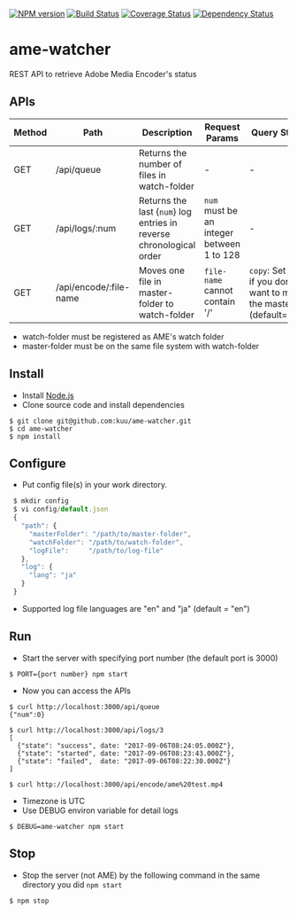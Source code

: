 [![NPM version](https://badge.fury.io/js/ame-watcher.png)](https://badge.fury.io/js/ame-watcher)
[![Build Status](https://travis-ci.org/kuu/ame-watcher.svg?branch=master)](https://travis-ci.org/kuu/ame-watcher)
[![Coverage Status](https://coveralls.io/repos/github/kuu/ame-watcher/badge.svg?branch=master)](https://coveralls.io/github/kuu/ame-watcher?branch=master)
[![Dependency Status](https://gemnasium.com/kuu/ame-watcher.png)](https://gemnasium.com/kuu/ame-watcher)

# ame-watcher
REST API to retrieve Adobe Media Encoder's status

## APIs
| Method | Path                   | Description   | Request Params | Query Strings | Response JSON Format  |
| ------ | ---------------------- | ------------- | ------------- | ------------- | ------------- |
| GET    | /api/queue             | Returns the number of files in watch-folder | - | - |  {num: `number of files`} |
| GET    | /api/logs/:num          | Returns the last {`num`} log entries in reverse chronological order | `num` must be an integer between 1 to 128 | - | [{state: `"started"/"stopped"/"paused"/"resumed"/"success"/"failed"`, date: `datetime of the log entry`}] |
| GET    | /api/encode/:file-name | Moves one file in master-folder to watch-folder | `file-name` cannot contain '/' | `copy`: Set `true` if you don't want to move the master file (default=`false`) | - |
* watch-folder must be registered as AME's watch folder
* master-folder must be on the same file system with watch-folder

## Install
* Install [Node.js](https://nodejs.org/)
* Clone source code and install dependencies

```
$ git clone git@github.com:kuu/ame-watcher.git
$ cd ame-watcher
$ npm install
```

## Configure
* Put config file(s) in your work directory.

```js
 $ mkdir config
 $ vi config/default.json
 {
   "path": {
     "masterFolder": "/path/to/master-folder",
     "watchFolder": "/path/to/watch-folder",
     "logFile":     "/path/to/log-file"
   },
   "log": {
     "lang": "ja"
   }
 }
```
* Supported log file languages are "en" and "ja" (default = "en")

## Run
* Start the server with specifying port number (the default port is 3000)

```
$ PORT={port number} npm start
```

* Now you can access the APIs

```
$ curl http://localhost:3000/api/queue
{"num":0}

$ curl http://localhost:3000/api/logs/3
[
  {"state": "success", date: "2017-09-06T08:24:05.000Z"},
  {"state": "started", date: "2017-09-06T08:23:43.000Z"},
  {"state": "failed",  date: "2017-09-06T08:22:30.000Z"}
]

$ curl http://localhost:3000/api/encode/ame%20test.mp4

```
* Timezone is UTC
* Use DEBUG environ variable for detail logs
```
$ DEBUG=ame-watcher npm start
```

## Stop
* Stop the server (not AME) by the following command in the same directory you did `npm start`

```
$ npm stop
```
